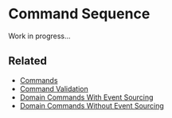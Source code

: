 # Command Sequence

Work in progress...

## Related

- [Commands](Commands)
- [Command Validation](Command-Validation)
- [Domain Commands With Event Sourcing](With-Event-Sourcing)
- [Domain Commands Without Event Sourcing](Without-Event-Sourcing)
